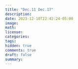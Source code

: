 ```yaml
---
title: "Dec.11 Dec.17"
description: 
date: 2023-12-10T22:42:24-05:00
image: 
math:
license: 
categories:
tags:
hidden: true
comments: true
draft: false
summary:
---
```


